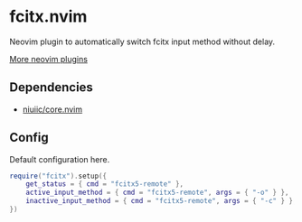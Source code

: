 # fcitx.nvim

Neovim plugin to automatically switch fcitx input method without delay.

[More neovim plugins](https://github.com/niuiic/awesome-neovim-plugins)

## Dependencies

- [niuiic/core.nvim](https://github.com/niuiic/core.nvim)

## Config

Default configuration here.

```lua
require("fcitx").setup({
	get_status = { cmd = "fcitx5-remote" },
	active_input_method = { cmd = "fcitx5-remote", args = { "-o" } },
	inactive_input_method = { cmd = "fcitx5-remote", args = { "-c" } },
})
```
